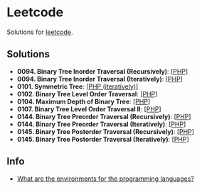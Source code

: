 # Leetcode

Solutions for [leetcode](https://leetcode.com/).

## Solutions

- **0094. Binary Tree Inorder Traversal (Recursively)**: [[PHP]](./src/0094_binary_tree_inorder_traversal_recursively.php)
- **0094. Binary Tree Inorder Traversal (Iteratively)**: [[PHP]](./src/0094_binary_tree_inorder_traversal_iteratively.php)
- **0101. Symmetric Tree**: [[PHP (iteratively)]](./src/0101_symmetric_tree.php)
- **0102. Binary Tree Level Order Traversal**: [[PHP]](./src/0102_binary_tree_level_order_traversal.php)
- **0104. Maximum Depth of Binary Tree**: [[PHP]](./src/0104_maximum_depth_of_binary_tree.php)
- **0107. Binary Tree Level Order Traversal II**: [[PHP]](./src/0107_binary_tree_level_order_traversal_II.php)
- **0144. Binary Tree Preorder Traversal (Recursively)**: [[PHP]](./src/0144_binary_tree_preorder_traversal_recursively.php)
- **0144. Binary Tree Preorder Traversal (Iteratively)**: [[PHP]](./src/0144_binary_tree_preorder_traversal_iteratively.php)
- **0145. Binary Tree Postorder Traversal (Recursively)**: [[PHP]](./src/0145_binary_tree_postorder_traversal_recursively.php)
- **0145. Binary Tree Postorder Traversal (Iteratively)**: [[PHP]](./src/0145_binary_tree_postorder_traversal_iteratively.php)

## Info

- [What are the environments for the programming languages?](https://support.leetcode.com/hc/en-us/articles/360011833974-What-are-the-environments-for-the-programming-languages)
